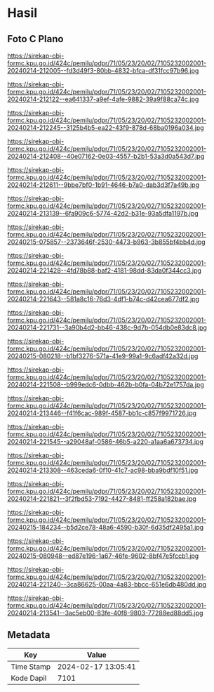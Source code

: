 # Hasil

## Foto C Plano

https://sirekap-obj-formc.kpu.go.id/424c/pemilu/pdpr/71/05/23/20/02/7105232002001-20240214-212005--fd3d49f3-80bb-4832-bfca-df31fcc97b96.jpg

https://sirekap-obj-formc.kpu.go.id/424c/pemilu/pdpr/71/05/23/20/02/7105232002001-20240214-212122--ea641337-a9ef-4afe-9882-39a9f88ca74c.jpg

https://sirekap-obj-formc.kpu.go.id/424c/pemilu/pdpr/71/05/23/20/02/7105232002001-20240214-212245--3125b4b5-ea22-43f9-878d-68ba0196a034.jpg

https://sirekap-obj-formc.kpu.go.id/424c/pemilu/pdpr/71/05/23/20/02/7105232002001-20240214-212408--40e07162-0e03-4557-b2b1-53a3d0a543d7.jpg

https://sirekap-obj-formc.kpu.go.id/424c/pemilu/pdpr/71/05/23/20/02/7105232002001-20240214-212611--9bbe7bf0-1b91-4646-b7a0-dab3d3f7a49b.jpg

https://sirekap-obj-formc.kpu.go.id/424c/pemilu/pdpr/71/05/23/20/02/7105232002001-20240214-213139--6fa909c6-5774-42d2-b31e-93a5dfa1197b.jpg

https://sirekap-obj-formc.kpu.go.id/424c/pemilu/pdpr/71/05/23/20/02/7105232002001-20240215-075857--2373646f-2530-4473-b963-3b855bf4bb4d.jpg

https://sirekap-obj-formc.kpu.go.id/424c/pemilu/pdpr/71/05/23/20/02/7105232002001-20240214-221428--4fd78b88-baf2-4181-98dd-83da0f344cc3.jpg

https://sirekap-obj-formc.kpu.go.id/424c/pemilu/pdpr/71/05/23/20/02/7105232002001-20240214-221643--581a8c16-76d3-4df1-b74c-d42cea677df2.jpg

https://sirekap-obj-formc.kpu.go.id/424c/pemilu/pdpr/71/05/23/20/02/7105232002001-20240214-221731--3a90b4d2-bb46-438c-9d7b-054db0e83dc8.jpg

https://sirekap-obj-formc.kpu.go.id/424c/pemilu/pdpr/71/05/23/20/02/7105232002001-20240215-080218--b1bf3276-571a-41e9-99a1-9c6adf42a32d.jpg

https://sirekap-obj-formc.kpu.go.id/424c/pemilu/pdpr/71/05/23/20/02/7105232002001-20240214-221508--b999edc6-0dbb-462b-b0fa-04b72e1757da.jpg

https://sirekap-obj-formc.kpu.go.id/424c/pemilu/pdpr/71/05/23/20/02/7105232002001-20240214-213446--f41f6cac-989f-4587-bb1c-c857f9971726.jpg

https://sirekap-obj-formc.kpu.go.id/424c/pemilu/pdpr/71/05/23/20/02/7105232002001-20240214-221545--a29048af-0586-46b5-a220-a1aa6a673734.jpg

https://sirekap-obj-formc.kpu.go.id/424c/pemilu/pdpr/71/05/23/20/02/7105232002001-20240214-213308--463ceda6-0f10-41c7-ac98-bba9bdf10f51.jpg

https://sirekap-obj-formc.kpu.go.id/424c/pemilu/pdpr/71/05/23/20/02/7105232002001-20240214-221821--3f2fbd53-7192-4427-8481-ff258a182bae.jpg

https://sirekap-obj-formc.kpu.go.id/424c/pemilu/pdpr/71/05/23/20/02/7105232002001-20240215-184234--b5d2ce78-48a6-4590-b30f-6d35df2495a1.jpg

https://sirekap-obj-formc.kpu.go.id/424c/pemilu/pdpr/71/05/23/20/02/7105232002001-20240215-080948--ed87e196-1a67-46fe-9602-8bf47e5fccb1.jpg

https://sirekap-obj-formc.kpu.go.id/424c/pemilu/pdpr/71/05/23/20/02/7105232002001-20240214-221240--3ca86625-00aa-4a83-bbcc-651e6db480dd.jpg

https://sirekap-obj-formc.kpu.go.id/424c/pemilu/pdpr/71/05/23/20/02/7105232002001-20240214-213541--3ac5eb00-83fe-40f8-9803-77288ed88dd5.jpg


## Metadata

| Key        | Value               |
| ---------- | ------------------- |
| Time Stamp | 2024-02-17 13:05:41 |
| Kode Dapil | 7101                |




